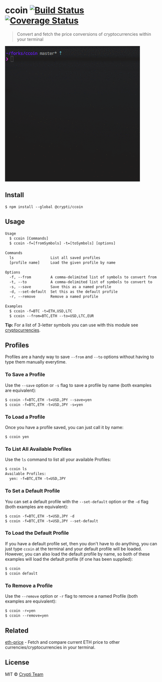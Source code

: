 # ccoin [![Build Status](https://travis-ci.org/crypti/ccoin.svg?branch=master)](https://travis-ci.org/crypti/ccoin) [![Coverage Status](https://coveralls.io/repos/github/crypti/ccoin/badge.svg?branch=master)](https://coveralls.io/github/crypti/ccoin?branch=master)

> Convert and fetch the price conversions of cryptocurrencies within your terminal

![demo](media/demo.gif)

## Install

```
$ npm install --global @crypti/ccoin
```

## Usage

```
Usage
  $ ccoin [Commands]
  $ ccoin -f=[fromSymbols] -t=[toSymbols] [options]

Commands
  ls                 List all saved profiles
  [profile name]     Load the given profile by name

Options
  -f, --from         A comma-delimited list of symbols to convert from
  -t, --to           A comma-delimited list of symbols to convert to
  -s, --save         Save this as a named profile
  -d, --set-default  Set this as the default profile
  -r, --remove       Remove a named profile

Examples
  $ ccoin -f=BTC -t=ETH,USD,LTC
  $ ccoin --from=BTC,ETH --to=USD,LTC,EUR
```

**Tip:** For a list of 3-letter symbols you can use with this module see [cryptocurrencies](https://github.com/crypti/cryptocurrencies).

## Profiles

Profiles are a handy way to save `--from` and `--to` options without having to type
them manually everytime.

### To Save a Profile

Use the `--save` option or `-s` flag to save a profile by name (both examples are equivalent):

```
$ ccoin -f=BTC,ETH -t=USD,JPY --save=yen
$ ccoin -f=BTC,ETH -t=USD,JPY -s=yen
```

### To Load a Profile

Once you have a profile saved, you can just call it by name:

```
$ ccoin yen
```

### To List All Available Profiles

Use the `ls` command to list all your available Profiles:

```
$ ccoin ls
Available Profiles:
  yen: -f=BTC,ETH -t=USD,JPY
```

### To Set a Default Profile

You can set a default profile with the `--set-default` option or the `-d` flag (both examples are equivalent):

```
$ ccoin -f=BTC,ETH -t=USD,JPY -d
$ ccoin -f=BTC,ETH -t=USD,JPY --set-default
```

### To Load the Default Profile

If you have a default profile set, then you don't have to do anything, you can just type
`ccoin` at the terminal and your default profile will be loaded. However, you can also
load the default profile by name, so both of these examples will load the default profile
(if one has been supplied):

```
$ ccoin
$ ccoin default
```

### To Remove a Profile

Use the `--remove` option or `-r` flag to remove a named Profile (both examples are equivalent):

```
$ ccoin -r=yen
$ ccoin --remove=yen
```

## Related

[eth-price](https://github.com/crypti/eth-price) - Fetch and compare current ETH price to other currencies/cryptocurrencies in your terminal.

## License

MIT © [Crypti Team](https://github.com/crypti/ccoin)

